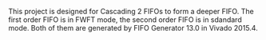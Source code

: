 This project is designed for Cascading 2 FIFOs to form a deeper FIFO.
The first order FIFO is in FWFT mode, the second order FIFO is in sdandard mode.
Both of them are generated by FIFO Generator 13.0 in Vivado 2015.4.
